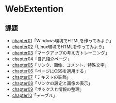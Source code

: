 # WebExtention
## 課題
- [chapter01](https://github.com/n20001/WebExtention/tree/master/chapter01)「Windows環境でHTMLを作ってみよう」
- [chapter02](https://github.com/n20001/WebExtention/tree/master/chapter02)「Linux環境でHTMLを作ってみよう」
- [chapter03](https://github.com/n20001/WebExtention/tree/master/chapter03)「マークアップの考え方トレーニング」
- [chapter04](https://github.com/n20001/WebExtention/tree/master/chapter04)「自己紹介ページ」
- [chapter05](https://github.com/n20001/WebExtention/tree/master/chapter05)「リンク、画像、コメント、特殊文字」
- [chapter06](https://github.com/n20001/WebExtention/tree/master/chapter06)「ページにCSSを適用する」
- [chapter07](https://github.com/n20001/WebExtention/tree/master/chapter07)「テキストの装飾」
- [chapter08](https://github.com/n20001/WebExtention/tree/master/chapter08)「リンクの設定と画像の表示」
- [chapter09](https://github.com/n20001/WebExtention/tree/master/chapter09)「ボックスと情報の整理」
- [chapter10](https://github.com/n20001/WebExtention/tree/master/chapter10)「テーブル」
